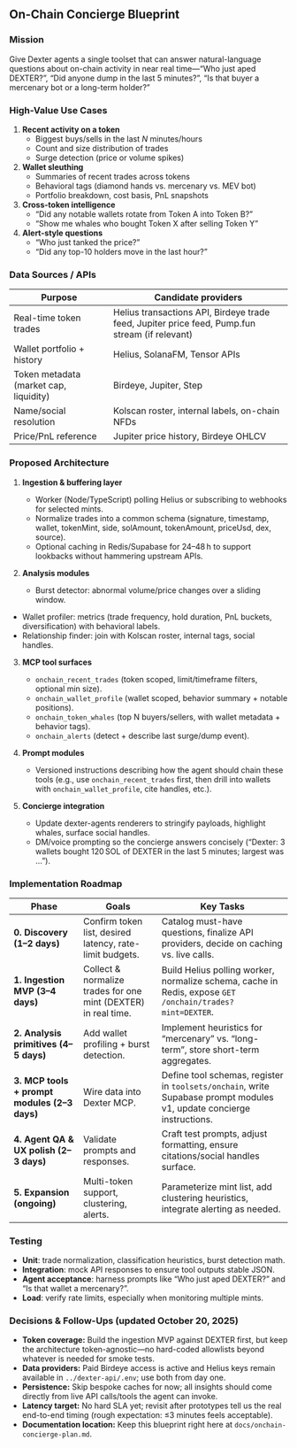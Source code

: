 ## On-Chain Concierge Blueprint

### Mission

Give Dexter agents a single toolset that can answer natural-language questions about on-chain activity in near real time—“Who just aped DEXTER?”, “Did anyone dump in the last 5 minutes?”, “Is that buyer a mercenary bot or a long-term holder?”

### High-Value Use Cases

1. **Recent activity on a token**
   - Biggest buys/sells in the last *N* minutes/hours
   - Count and size distribution of trades
   - Surge detection (price or volume spikes)
2. **Wallet sleuthing**
   - Summaries of recent trades across tokens
   - Behavioral tags (diamond hands vs. mercenary vs. MEV bot)
   - Portfolio breakdown, cost basis, PnL snapshots
3. **Cross-token intelligence**
   - “Did any notable wallets rotate from Token A into Token B?”
   - “Show me whales who bought Token X after selling Token Y”
4. **Alert-style questions**
   - “Who just tanked the price?”
   - “Did any top-10 holders move in the last hour?”

### Data Sources / APIs

| Purpose | Candidate providers |
| --- | --- |
| Real-time token trades | Helius transactions API, Birdeye trade feed, Jupiter price feed, Pump.fun stream (if relevant) |
| Wallet portfolio + history | Helius, SolanaFM, Tensor APIs |
| Token metadata (market cap, liquidity) | Birdeye, Jupiter, Step |
| Name/social resolution | Kolscan roster, internal labels, on-chain NFDs |
| Price/PnL reference | Jupiter price history, Birdeye OHLCV |

### Proposed Architecture

1. **Ingestion & buffering layer**
   - Worker (Node/TypeScript) polling Helius or subscribing to webhooks for selected mints.
   - Normalize trades into a common schema (signature, timestamp, wallet, tokenMint, side, solAmount, tokenAmount, priceUsd, dex, source).
   - Optional caching in Redis/Supabase for 24–48 h to support lookbacks without hammering upstream APIs.

2. **Analysis modules**
   - Burst detector: abnormal volume/price changes over a sliding window.
  - Wallet profiler: metrics (trade frequency, hold duration, PnL buckets, diversification) with behavioral labels.
   - Relationship finder: join with Kolscan roster, internal tags, social handles.

3. **MCP tool surfaces**
   - `onchain_recent_trades` (token scoped, limit/timeframe filters, optional min size).
   - `onchain_wallet_profile` (wallet scoped, behavior summary + notable positions).
   - `onchain_token_whales` (top N buyers/sellers, with wallet metadata + behavior tags).
   - `onchain_alerts` (detect + describe last surge/dump event).

4. **Prompt modules**
   - Versioned instructions describing how the agent should chain these tools (e.g., use `onchain_recent_trades` first, then drill into wallets with `onchain_wallet_profile`, cite handles, etc.).

5. **Concierge integration**
   - Update dexter-agents renderers to stringify payloads, highlight whales, surface social handles.
   - DM/voice prompting so the concierge answers concisely (“Dexter: 3 wallets bought 120 SOL of DEXTER in the last 5 minutes; largest was …”).

### Implementation Roadmap

| Phase | Goals | Key Tasks |
| --- | --- | --- |
| **0. Discovery (1–2 days)** | Confirm token list, desired latency, rate-limit budgets. | Catalog must-have questions, finalize API providers, decide on caching vs. live calls. |
| **1. Ingestion MVP (3–4 days)** | Collect & normalize trades for one mint (DEXTER) in real time. | Build Helius polling worker, normalize schema, cache in Redis, expose `GET /onchain/trades?mint=DEXTER`. |
| **2. Analysis primitives (4–5 days)** | Add wallet profiling + burst detection. | Implement heuristics for “mercenary” vs. “long-term”, store short-term aggregates. |
| **3. MCP tools + prompt modules (2–3 days)** | Wire data into Dexter MCP. | Define tool schemas, register in `toolsets/onchain`, write Supabase prompt modules v1, update concierge instructions. |
| **4. Agent QA & UX polish (2–3 days)** | Validate prompts and responses. | Craft test prompts, adjust formatting, ensure citations/social handles surface. |
| **5. Expansion (ongoing)** | Multi-token support, clustering, alerts. | Parameterize mint list, add clustering heuristics, integrate alerting as needed. |

### Testing

- **Unit**: trade normalization, classification heuristics, burst detection math.
- **Integration**: mock API responses to ensure tool outputs stable JSON.
- **Agent acceptance**: harness prompts like “Who just aped DEXTER?” and “Is that wallet a mercenary?”.
- **Load**: verify rate limits, especially when monitoring multiple mints.

### Decisions & Follow-Ups (updated October 20, 2025)

- **Token coverage:** Build the ingestion MVP against DEXTER first, but keep the architecture token-agnostic—no hard-coded allowlists beyond whatever is needed for smoke tests.
- **Data providers:** Paid Birdeye access is active and Helius keys remain available in `../dexter-api/.env`; use both from day one.
- **Persistence:** Skip bespoke caches for now; all insights should come directly from live API calls/tools the agent can invoke.
- **Latency target:** No hard SLA yet; revisit after prototypes tell us the real end-to-end timing (rough expectation: ≤3 minutes feels acceptable).
- **Documentation location:** Keep this blueprint right here at `docs/onchain-concierge-plan.md`.
